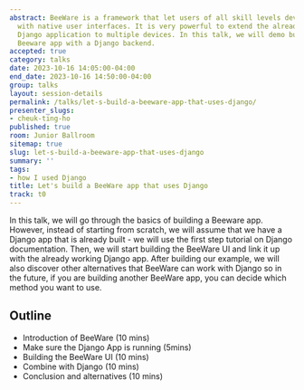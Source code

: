 ```yaml
---
abstract: BeeWare is a framework that let users of all skill levels develop applications
  with native user interfaces. It is very powerful to extend the already existing
  Django application to multiple devices. In this talk, we will demo building a simple
  Beeware app with a Django backend.
accepted: true
category: talks
date: 2023-10-16 14:05:00-04:00
end_date: 2023-10-16 14:50:00-04:00
group: talks
layout: session-details
permalink: /talks/let-s-build-a-beeware-app-that-uses-django/
presenter_slugs:
- cheuk-ting-ho
published: true
room: Junior Ballroom
sitemap: true
slug: let-s-build-a-beeware-app-that-uses-django
summary: ''
tags:
- how I used Django
title: Let's build a BeeWare app that uses Django
track: t0
---
```


In this talk, we will go through the basics of building a Beeware app. However, instead of starting from scratch, we will assume that we have a Django app that is already built - we will use the first step tutorial on Django documentation. Then, we will start building the BeeWare UI and link it up with the already working Django app. After building our example, we will also discover other alternatives that BeeWare can work with Django so in the future, if you are building another BeeWare app, you can decide which method you want to use.

## Outline

- Introduction of BeeWare (10 mins)
- Make sure the Django App is running (5mins)
- Building the BeeWare UI (10 mins)
- Combine with Django (10 mins)
- Conclusion and alternatives (10 mins)
